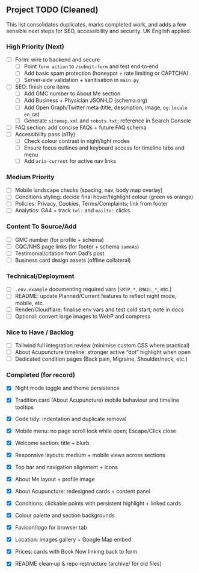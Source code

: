 ## Project TODO (Cleaned)

This list consolidates duplicates, marks completed work, and adds a few sensible next steps for SEO, accessibility and security. UK English applied.

### High Priority (Next)
- [ ] Form: wire to backend and secure
  - [ ] Point `form action` to `/submit-form` and test end‑to‑end
  - [ ] Add basic spam protection (honeypot + rate limiting or CAPTCHA)
  - [ ] Server‑side validation + sanitisation in `main.py`
- [ ] SEO: finish core items
  - [ ] Add GMC number to About Me section
  - [ ] Add Business + Physician JSON‑LD (schema.org)
  - [ ] Add Open Graph/Twitter meta (title, description, image, `og:locale` `en_GB`)
  - [ ] Generate `sitemap.xml` and `robots.txt`; reference in Search Console
- [ ] FAQ section: add concise FAQs + future FAQ schema
- [ ] Accessibility pass (a11y)
  - [ ] Check colour contrast in night/light modes
  - [ ] Ensure focus outlines and keyboard access for timeline tabs and menu
  - [ ] Add `aria-current` for active nav links

### Medium Priority
- [ ] Mobile landscape checks (spacing, nav, body map overlay)
- [ ] Conditions styling: decide final hover/highlight colour (green vs orange)
- [ ] Policies: Privacy, Cookies, Terms/Complaints; link from footer
- [ ] Analytics: GA4 + track `tel:` and `mailto:` clicks

### Content To Source/Add
- [ ] GMC number (for profile + schema)
- [ ] CQC/NHS page links (for footer + schema `sameAs`)
- [ ] Testimonial/citation from Dad’s post
- [ ] Business card design assets (offline collateral)

### Technical/Deployment
- [ ] `.env.example` documenting required vars (`SMTP_*`, `EMAIL_*`, etc.)
- [ ] README: update Planned/Current features to reflect night mode, mobile, etc.
- [ ] Render/Cloudflare: finalise env vars and test cold start; note in docs
- [ ] Optional: convert large images to WebP and compress

### Nice to Have / Backlog
- [ ] Tailwind full integration review (minimise custom CSS where practical)
- [ ] About Acupuncture timeline: stronger active “dot” highlight when open
- [ ] Dedicated condition pages (Back pain, Migraine, Shoulder/neck, etc.)

### Completed (for record)
- [x] Night mode toggle and theme persistence
- [x] Tradition card (About Acupuncture) mobile behaviour and timeline tooltips
- [x] Code tidy: indentation and duplicate removal
- [x] Mobile menu: no page scroll lock while open; Escape/Click close
- [x] Welcome section: title + blurb
- [x] Responsive layouts: medium + mobile views across sections
- [x] Top bar and navigation alignment + icons
- [x] About Me layout + profile image
- [x] About Acupuncture: redesigned cards + content panel
- [x] Conditions: clickable points with persistent highlight + linked cards
- [x] Colour palette and section backgrounds
- [x] Favicon/logo for browser tab
- [x] Location: images gallery + Google Map embed
- [x] Prices: cards with Book Now linking back to form
- [x] README clean‑up & repo restructure (archive/ for old files)

